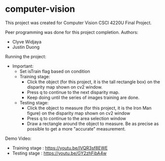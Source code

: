 # computer-vision
This project was created for Computer Vision CSCI 4220U Final Project.

Peer programming was done for this project completion. 
Authors:
  - Clyve Widjaya
  - Justin Duong
 
Running the project:
  - Important: 
    - Set isTrain flag based on condition
    - Training stage:
      - Click the object (for this project, it is the tall rectangle box) on the disparity map shown on cv2 window.
      - Press q to continue to the next disparity map.
      - Keep doing until the series of images training are done.
    - Testing stage:
      - Click the object to measure (for this project, it is the Iron Man figure) on the disparity map shown on cv2 window
      - Press q to continue to the area selection window
      - Draw a rectangle around the object to measure. Be as precise as possible to get a more "accurate" measurement.


Demo Video:
  - Training stage : https://youtu.be/lVQR3sf8EWE
  - Testing stage : https://youtu.be/GY2zhFibA4w
